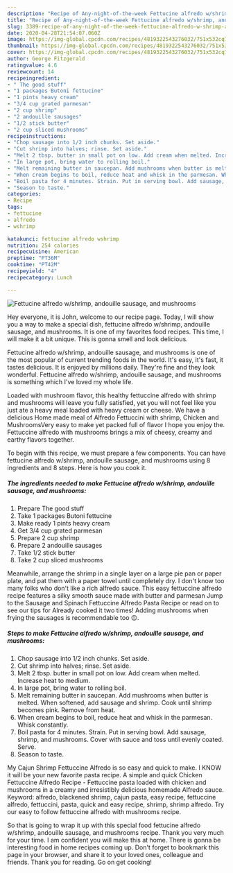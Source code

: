 ```yaml
---
description: "Recipe of Any-night-of-the-week Fettucine alfredo w/shrimp, andouille sausage, and mushrooms"
title: "Recipe of Any-night-of-the-week Fettucine alfredo w/shrimp, andouille sausage, and mushrooms"
slug: 3389-recipe-of-any-night-of-the-week-fettucine-alfredo-w-shrimp-andouille-sausage-and-mushrooms
date: 2020-04-28T21:54:07.060Z
image: https://img-global.cpcdn.com/recipes/4819322543276032/751x532cq70/fettucine-alfredo-wshrimp-andouille-sausage-and-mushrooms-recipe-main-photo.jpg
thumbnail: https://img-global.cpcdn.com/recipes/4819322543276032/751x532cq70/fettucine-alfredo-wshrimp-andouille-sausage-and-mushrooms-recipe-main-photo.jpg
cover: https://img-global.cpcdn.com/recipes/4819322543276032/751x532cq70/fettucine-alfredo-wshrimp-andouille-sausage-and-mushrooms-recipe-main-photo.jpg
author: George Fitzgerald
ratingvalue: 4.6
reviewcount: 14
recipeingredient:
- " The good stuff"
- "1 packages Butoni fettucine"
- "1 pints heavy cream"
- "3/4 cup grated parmesan"
- "2 cup shrimp"
- "2 andouille sausages"
- "1/2 stick butter"
- "2 cup sliced mushrooms"
recipeinstructions:
- "Chop sausage into 1/2 inch chunks. Set aside."
- "Cut shrimp into halves; rinse. Set aside."
- "Melt 2 tbsp. butter in small pot on low. Add cream when melted. Increase heat to medium."
- "In large pot, bring water to rolling boil."
- "Melt remaining butter in saucepan. Add mushrooms when butter is melted. When softened, add sausage and shrimp. Cook until shrimp becomes pink. Remove from heat."
- "When cream begins to boil, reduce heat and whisk in the parmesan. Whisk constantly."
- "Boil pasta for 4 minutes. Strain. Put in serving bowl. Add sausage, shrimp, and mushrooms. Cover with sauce and toss until evenly coated. Serve."
- "Season to taste."
categories:
- Recipe
tags:
- fettucine
- alfredo
- wshrimp

katakunci: fettucine alfredo wshrimp 
nutrition: 254 calories
recipecuisine: American
preptime: "PT36M"
cooktime: "PT42M"
recipeyield: "4"
recipecategory: Lunch

---
```



![Fettucine alfredo w/shrimp, andouille sausage, and mushrooms](https://img-global.cpcdn.com/recipes/4819322543276032/751x532cq70/fettucine-alfredo-wshrimp-andouille-sausage-and-mushrooms-recipe-main-photo.jpg)

Hey everyone, it is John, welcome to our recipe page. Today, I will show you a way to make a special dish, fettucine alfredo w/shrimp, andouille sausage, and mushrooms. It is one of my favorites food recipes. This time, I will make it a bit unique. This is gonna smell and look delicious.

Fettucine alfredo w/shrimp, andouille sausage, and mushrooms is one of the most popular of current trending foods in the world. It's easy, it's fast, it tastes delicious. It is enjoyed by millions daily. They're fine and they look wonderful. Fettucine alfredo w/shrimp, andouille sausage, and mushrooms is something which I've loved my whole life.

Loaded with mushroom flavor, this healthy fettuccine alfredo with shrimp and mushrooms will leave you fully satisfied, yet you will not feel like you just ate a heavy meal loaded with heavy cream or cheese. We have a delicious Home made meal of Alfredo Fettuccini with shrimp, Chicken and MushroomsVery easy to make yet packed full of flavor I hope you enjoy the. Fettuccine alfredo with mushrooms brings a mix of cheesy, creamy and earthy flavors together.


To begin with this recipe, we must prepare a few components. You can have fettucine alfredo w/shrimp, andouille sausage, and mushrooms using 8 ingredients and 8 steps. Here is how you cook it.

<!--inarticleads1-->

##### The ingredients needed to make Fettucine alfredo w/shrimp, andouille sausage, and mushrooms:

1. Prepare  The good stuff
1. Take 1 packages Butoni fettucine
1. Make ready 1 pints heavy cream
1. Get 3/4 cup grated parmesan
1. Prepare 2 cup shrimp
1. Prepare 2 andouille sausages
1. Take 1/2 stick butter
1. Take 2 cup sliced mushrooms


Meanwhile, arrange the shrimp in a single layer on a large pie pan or paper plate, and pat them with a paper towel until completely dry. I don&#39;t know too many folks who don&#39;t like a rich alfredo sauce. This easy fettuccine alfredo recipe features a silky smooth sauce made with butter and parmesan Jump to the Sausage and Spinach Fettuccine Alfredo Pasta Recipe or read on to see our tips for Already cooked it two times! Adding mushrooms when frying the sausages is recommendable too 😉. 

<!--inarticleads2-->

##### Steps to make Fettucine alfredo w/shrimp, andouille sausage, and mushrooms:

1. Chop sausage into 1/2 inch chunks. Set aside.
1. Cut shrimp into halves; rinse. Set aside.
1. Melt 2 tbsp. butter in small pot on low. Add cream when melted. Increase heat to medium.
1. In large pot, bring water to rolling boil.
1. Melt remaining butter in saucepan. Add mushrooms when butter is melted. When softened, add sausage and shrimp. Cook until shrimp becomes pink. Remove from heat.
1. When cream begins to boil, reduce heat and whisk in the parmesan. Whisk constantly.
1. Boil pasta for 4 minutes. Strain. Put in serving bowl. Add sausage, shrimp, and mushrooms. Cover with sauce and toss until evenly coated. Serve.
1. Season to taste.


My Cajun Shrimp Fettuccine Alfredo is so easy and quick to make. I KNOW it will be your new favorite pasta recipe. A simple and quick Chicken Fettuccine Alfredo Recipe - Fettuccine pasta loaded with chicken and mushrooms in a creamy and irresistibly delicious homemade Alfredo sauce. Keyword: alfredo, blackened shrimp, cajun pasta, easy recipe, fettuccine alfredo, fettuccini, pasta, quick and easy recipe, shrimp, shrimp alfredo. Try our easy to follow fettuccine alfredo with mushrooms recipe. 

So that is going to wrap it up with this special food fettucine alfredo w/shrimp, andouille sausage, and mushrooms recipe. Thank you very much for your time. I am confident you will make this at home. There is gonna be interesting food in home recipes coming up. Don't forget to bookmark this page in your browser, and share it to your loved ones, colleague and friends. Thank you for reading. Go on get cooking!
